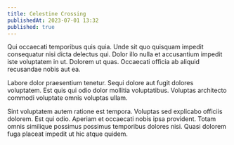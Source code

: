 ```yaml
---
title: Celestine Crossing
publishedAt: 2023-07-01 13:32
published: true
---
```


Qui occaecati temporibus quis quia. Unde sit quo quisquam impedit consequatur nisi dicta delectus qui. Dolor illo nulla et accusantium impedit iste voluptatem in ut. Dolorem ut quas. Occaecati officia ab aliquid recusandae nobis aut ea.

Labore dolor praesentium tenetur. Sequi dolore aut fugit dolores voluptatem. Est quis qui odio dolor mollitia voluptatibus. Voluptas architecto commodi voluptate omnis voluptas ullam.

Sint voluptatem autem ratione est tempora. Voluptas sed explicabo officiis dolorem. Est qui odio. Aperiam et occaecati nobis ipsa provident. Totam omnis similique possimus possimus temporibus dolores nisi. Quasi dolorem fuga placeat impedit ut hic atque quidem.